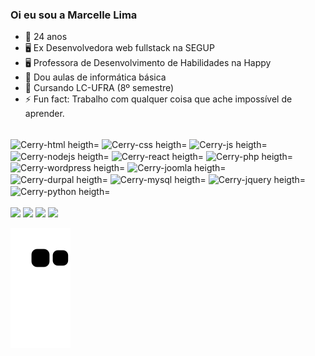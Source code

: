 ### Oi eu sou a Marcelle Lima
- 🔭 24 anos
- 🖥️ Ex Desenvolvedora web fullstack na SEGUP
- 🖥️ Professora de Desenvolvimento de Habilidades na Happy
- 🥇 Dou aulas de informática básica 
- 🌱 Cursando LC-UFRA (8º semestre)
- ⚡ Fun fact: Trabalho com qualquer coisa que ache impossível de aprender.

<div style="display: inline_block"><br> 
  <img align="center" alt="Cerry-html heigth="30" width="40" src="https://cdn.jsdelivr.net/gh/devicons/devicon/icons/html5/html5-original.svg" />
  <img align="center" alt="Cerry-css heigth="30" width="40"  src="https://cdn.jsdelivr.net/gh/devicons/devicon/icons/css3/css3-original.svg" />
  <img align="center" alt="Cerry-js heigth="30" width="40"  src="https://cdn.jsdelivr.net/gh/devicons/devicon/icons/javascript/javascript-original.svg" />
  <img align="center" alt="Cerry-nodejs heigth="30" width="40"  src="https://cdn.jsdelivr.net/gh/devicons/devicon/icons/nodejs/nodejs-original.svg" />
  <img align="center" alt="Cerry-react heigth="30" width="40"  src="https://cdn.jsdelivr.net/gh/devicons/devicon/icons/react/react-original.svg" />
  <img align="center" alt="Cerry-php heigth="30" width="40"  src="https://cdn.jsdelivr.net/gh/devicons/devicon/icons/php/php-original.svg" />
  <img align="center" alt="Cerry-wordpress heigth="30" width="40"  src="https://cdn.jsdelivr.net/gh/devicons/devicon/icons/wordpress/wordpress-original.svg" />
  <img align="center" alt="Cerry-joomla heigth="30" width="40"  src="https://cdn-icons-png.flaticon.com/512/5969/5969117.png" />
  <img align="center" alt="Cerry-durpal heigth="30" width="40"  src="https://cdn.jsdelivr.net/gh/devicons/devicon/icons/drupal/drupal-original.svg" />
  <img align="center" alt="Cerry-mysql heigth="30" width="40"  src="https://cdn.jsdelivr.net/gh/devicons/devicon/icons/mysql/mysql-original.svg" />
  <img align="center" alt="Cerry-jquery heigth="30" width="40"  src="https://cdn.jsdelivr.net/gh/devicons/devicon/icons/jquery/jquery-original.svg" />
  <img align="center" alt="Cerry-python heigth="30" width="40"  src="https://cdn.jsdelivr.net/gh/devicons/devicon/icons/python/python-original.svg" />
                                                                                                                                                   
</div>
<br>
<div>
  <a href="https://www.linkedin.com/in/marcelle-lima-a61384190/" target="_blank"><img src="https://img.shields.io/badge/LinkedIn-0077B5?style=for-the-badge&logo=linkedin&logoColor=white" target="_blank"></a>
  <a href="https://www.facebook.com/marcela.hyuuga.1654/" target="_blank"><img src="https://img.shields.io/badge/Facebook-1877F2?style=for-the-badge&logo=facebook&logoColor=white" target="_blank"></a>         
  <a href="https://www.instagram.com/marcelle0101/" target="_blank"><img src="https://img.shields.io/badge/Instagram-E4405F?style=for-the-badge&logo=instagram&logoColor=white" target="_blank"></a> 
  <a href="https://www.instagram.com/cerry0101/" target="_blank"><img src="https://img.shields.io/badge/Instagram-E4405F?style=for-the-badge&logo=instagram&logoColor=white" target="_blank"></a>
  
</div>
                                                                                
![Snake animation](https://github.com/cerry0101/cerry0101/blob/output/github-contribution-grid-snake.svg)

</div>

